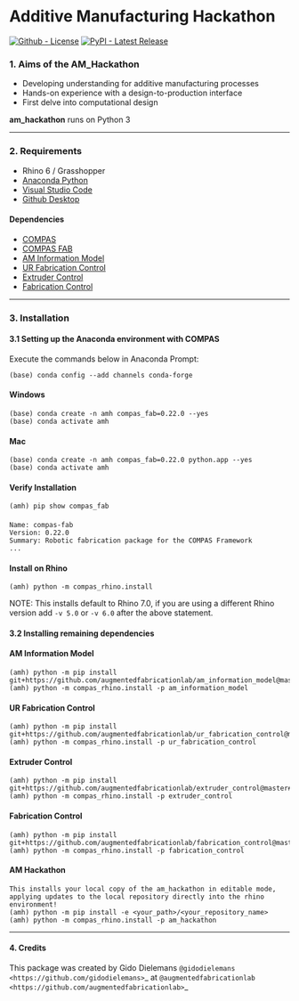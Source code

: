 # Additive Manufacturing Hackathon

[![Github - License](https://img.shields.io/badge/License-MIT-blue.svg)](https://github.com/augmentedfabricationlab/computational_design_and_fabrication)
[![PyPI - Latest Release](https://travis-ci.org/augmentedfabricationlab/computational_design_and_fabrication.svg?branch=master)](https://github.com/augmentedfabricationlab/computational_design_and_fabrication)


### 1. Aims of the AM_Hackathon

* Developing understanding for additive manufacturing processes
* Hands-on experience with a design-to-production interface
* First delve into computational design

**am_hackathon** runs on Python 3

--------------
### 2. Requirements

* Rhino 6 / Grasshopper
* [Anaconda Python](https://www.anaconda.com/distribution/?gclid=CjwKCAjwo9rtBRAdEiwA_WXcFoyH8v3m-gVC55J6YzR0HpgB8R-PwM-FClIIR1bIPYZXsBtbPRfJ8xoC6HsQAvD_BwE)
* [Visual Studio Code](https://code.visualstudio.com/)
* [Github Desktop](https://desktop.github.com/)

#### Dependencies

* [COMPAS](https://compas-dev.github.io/)
* [COMPAS FAB](https://gramaziokohler.github.io/compas_fab/latest/)
* [AM Information Model](https://github.com/augmentedfabricationlab/am_information_model)
* [UR Fabrication Control](https://github.com/augmentedfabricationlab/ur_fabrication_control)
* [Extruder Control](https://github.com/augmentedfabricationlab/extruder_control)
* [Fabrication Control](https://github.com/augmentedfabricationlab/fabrication_control)

--------------
### 3. Installation

#### 3.1 Setting up the Anaconda environment with COMPAS

Execute the commands below in Anaconda Prompt:
	
    (base) conda config --add channels conda-forge

#### Windows
    (base) conda create -n amh compas_fab=0.22.0 --yes
    (base) conda activate amh

#### Mac
    (base) conda create -n amh compas_fab=0.22.0 python.app --yes
    (base) conda activate amh
    

#### Verify Installation

    (amh) pip show compas_fab
####
    Name: compas-fab
    Version: 0.22.0
    Summary: Robotic fabrication package for the COMPAS Framework
    ...

#### Install on Rhino

    (amh) python -m compas_rhino.install

NOTE: This installs default to Rhino 7.0, if you are using a different Rhino version add `-v 5.0` or `-v 6.0` after the above statement.

#### 3.2 Installing remaining dependencies

#### AM Information Model
    
    (amh) python -m pip install git+https://github.com/augmentedfabricationlab/am_information_model@master#egg=am_information_model
    (amh) python -m compas_rhino.install -p am_information_model

#### UR Fabrication Control
    
    (amh) python -m pip install git+https://github.com/augmentedfabricationlab/ur_fabrication_control@master#egg=ur_fabrication_control
    (amh) python -m compas_rhino.install -p ur_fabrication_control

#### Extruder Control
    
    (amh) python -m pip install git+https://github.com/augmentedfabricationlab/extruder_control@master#egg=extruder_control
    (amh) python -m compas_rhino.install -p extruder_control

#### Fabrication Control
    
    (amh) python -m pip install git+https://github.com/augmentedfabricationlab/fabrication_control@master#egg=fabrication_control
    (amh) python -m compas_rhino.install -p fabrication_control

#### AM Hackathon
    This installs your local copy of the am_hackathon in editable mode, applying updates to the local repository directly into the rhino environment!
    (amh) python -m pip install -e <your_path>/<your_repository_name>
    (amh) python -m compas_rhino.install -p am_hackathon

--------------
#### 4. Credits
This package was created by Gido Dielemans `@gidodielemans <https://github.com/gidodielemans>`_ at `@augmentedfabricationlab <https://github.com/augmentedfabricationlab>`_
